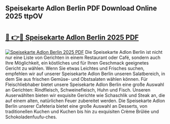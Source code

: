 ## Speisekarte Adlon Berlin PDF Download Online 2025 ttpOV

# <h2><a href="http://gcazif.nevu.top/?p=Speisekarte+Adlon+Berlin">🔗 👉🔴 Speisekarte Adlon Berlin 2025 PDF</a></h2>

[![Speisekarte Adlon Berlin 2025 PDF](https://i.imgur.com/dBaPXMq.png)](http://gcazif.nevu.top/?p=Speisekarte+Adlon+Berlin)
Die Speisekarte Adlon Berlin ist nicht nur eine Liste von Gerichten in einem Restaurant oder Café, sondern auch Ihre Möglichkeit, ein köstliches und für Ihren Geschmack geeignetes Gericht zu wählen. Wenn Sie etwas Leichtes und Frisches suchen, empfehlen wir auf unserer Speisekarte Adlon Berlin unseren Salatbereich, in dem Sie aus frischen Gemüse- und Obstsalaten wählen können. Für Fleischliebhaber bietet unsere Speisekarte Adlon Berlin eine große Auswahl an Gerichten: Rindfleisch, Schweinefleisch, Huhn und Fisch. Unseren Auserwählten bieten wir exquisite Gerichte wie Schaschlik und Steak an, die auf einem alten, natürlichen Feuer zubereitet werden. Die Speisekarte Adlon Berlin unserer Cafeteria bietet eine große Auswahl an Desserts, von traditionellen Kuchen und Kuchen bis hin zu exquisiten Crème Brûlée und Schokoladenfuufu-ches.

